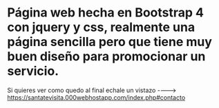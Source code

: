 # Página web hecha en Bootstrap 4 con jquery y css, realmente una página sencilla pero que tiene muy buen diseño para promocionar un servicio.

Si quieres ver como quedo al final echale un vistazo ----> https://santatevisita.000webhostapp.com/index.php#contacto
